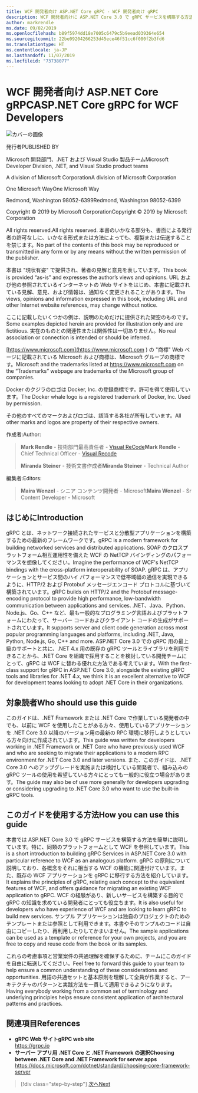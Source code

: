 ```yaml
---
title: WCF 開発者向け ASP.NET Core gRPC - WCF 開発者向け gRPC
description: WCF 開発者向けに ASP.NET Core 3.0 で gRPC サービスを構築する方法の概要
author: markrendle
ms.date: 09/02/2019
ms.openlocfilehash: b89f5974dd18e7005c6479c5b9eead039364e654
ms.sourcegitcommit: 22be09204266253d45ece46f51cc6f080f2b3fd6
ms.translationtype: HT
ms.contentlocale: ja-JP
ms.lasthandoff: 11/07/2019
ms.locfileid: "73738077"
---
```

# <a name="aspnet-core-grpc-for-wcf-developers"></a><span data-ttu-id="2f97d-103">WCF 開発者向け ASP.NET Core gRPC</span><span class="sxs-lookup"><span data-stu-id="2f97d-103">ASP.NET Core gRPC for WCF Developers</span></span>

![カバーの画像](./media/cover.png)

<span data-ttu-id="2f97d-105">発行者</span><span class="sxs-lookup"><span data-stu-id="2f97d-105">PUBLISHED BY</span></span>

<span data-ttu-id="2f97d-106">Microsoft 開発部門、.NET および Visual Studio 製品チーム</span><span class="sxs-lookup"><span data-stu-id="2f97d-106">Microsoft Developer Division, .NET, and Visual Studio product teams</span></span>

<span data-ttu-id="2f97d-107">A division of Microsoft Corporation</span><span class="sxs-lookup"><span data-stu-id="2f97d-107">A division of Microsoft Corporation</span></span>

<span data-ttu-id="2f97d-108">One Microsoft Way</span><span class="sxs-lookup"><span data-stu-id="2f97d-108">One Microsoft Way</span></span>

<span data-ttu-id="2f97d-109">Redmond, Washington 98052-6399</span><span class="sxs-lookup"><span data-stu-id="2f97d-109">Redmond, Washington 98052-6399</span></span>

<span data-ttu-id="2f97d-110">Copyright © 2019 by Microsoft Corporation</span><span class="sxs-lookup"><span data-stu-id="2f97d-110">Copyright © 2019 by Microsoft Corporation</span></span>

<span data-ttu-id="2f97d-111">All rights reserved.</span><span class="sxs-lookup"><span data-stu-id="2f97d-111">All rights reserved.</span></span> <span data-ttu-id="2f97d-112">本書のいかなる部分も、書面による発行者の許可なしに、いかなる形式または方法によっても、複製または伝送することを禁じます。</span><span class="sxs-lookup"><span data-stu-id="2f97d-112">No part of the contents of this book may be reproduced or transmitted in any form or by any means without the written permission of the publisher.</span></span>

<span data-ttu-id="2f97d-113">本書は "現状有姿" で提供され、著者の見解と意見を表しています。</span><span class="sxs-lookup"><span data-stu-id="2f97d-113">This book is provided “as-is” and expresses the author’s views and opinions.</span></span> <span data-ttu-id="2f97d-114">URL および他の参照されているインターネットの Web サイトをはじめ、本書に記載されている見解、意見、および情報は、通知なく変更されることがあります。</span><span class="sxs-lookup"><span data-stu-id="2f97d-114">The views, opinions and information expressed in this book, including URL and other Internet website references, may change without notice.</span></span>

<span data-ttu-id="2f97d-115">ここに記載したいくつかの例は、説明のためだけに提供された架空のものです。</span><span class="sxs-lookup"><span data-stu-id="2f97d-115">Some examples depicted herein are provided for illustration only and are fictitious.</span></span> <span data-ttu-id="2f97d-116">実在のものとの関連性または関係性は一切ありません。</span><span class="sxs-lookup"><span data-stu-id="2f97d-116">No real association or connection is intended or should be inferred.</span></span>

<span data-ttu-id="2f97d-117">[https://www.microsoft.com](https://www.microsoft.com ) の "商標" Web ページに記載されている Microsoft および商標は、Microsoft グループの商標です。</span><span class="sxs-lookup"><span data-stu-id="2f97d-117">Microsoft and the trademarks listed at https://www.microsoft.com on the “Trademarks” webpage are trademarks of the Microsoft group of companies.</span></span>

<span data-ttu-id="2f97d-118">Docker のクジラのロゴは Docker, Inc. の登録商標です。許可を得て使用しています。</span><span class="sxs-lookup"><span data-stu-id="2f97d-118">The Docker whale logo is a registered trademark of Docker, Inc. Used by permission.</span></span>

<span data-ttu-id="2f97d-119">その他のすべてのマークおよびロゴは、該当する各社が所有しています。</span><span class="sxs-lookup"><span data-stu-id="2f97d-119">All other marks and logos are property of their respective owners.</span></span>

<span data-ttu-id="2f97d-120">作成者:</span><span class="sxs-lookup"><span data-stu-id="2f97d-120">Author:</span></span>

> <span data-ttu-id="2f97d-121">**Mark Rendle** - 技術部門最高責任者 - [Visual ReCode](https://visualrecode.com)</span><span class="sxs-lookup"><span data-stu-id="2f97d-121">**Mark Rendle** - Chief Technical Officer - [Visual Recode](https://visualrecode.com)</span></span>
>
> <span data-ttu-id="2f97d-122">**Miranda Steiner** - 技術文書作成者</span><span class="sxs-lookup"><span data-stu-id="2f97d-122">**Miranda Steiner** - Technical Author</span></span>

<span data-ttu-id="2f97d-123">編集者:</span><span class="sxs-lookup"><span data-stu-id="2f97d-123">Editors:</span></span>

> <span data-ttu-id="2f97d-124">**Maira Wenzel** - シニア コンテンツ開発者 - Microsoft</span><span class="sxs-lookup"><span data-stu-id="2f97d-124">**Maira Wenzel** - Sr Content Developer - Microsoft</span></span>

## <a name="introduction"></a><span data-ttu-id="2f97d-125">はじめに</span><span class="sxs-lookup"><span data-stu-id="2f97d-125">Introduction</span></span>

<span data-ttu-id="2f97d-126">gRPC とは、ネットワーク接続されたサービスと分散型アプリケーションを構築するための最新のフレームワークです。</span><span class="sxs-lookup"><span data-stu-id="2f97d-126">gRPC is a modern framework for building networked services and distributed applications.</span></span> <span data-ttu-id="2f97d-127">SOAP のクロスプラットフォーム相互運用性を備えた WCF の NetTCP バインディングのパフォーマンスを想像してください。</span><span class="sxs-lookup"><span data-stu-id="2f97d-127">Imagine the performance of WCF's NetTCP bindings with the cross-platform interoperability of SOAP.</span></span> <span data-ttu-id="2f97d-128">gRPC は、アプリケーションとサービス間のハイ パフォーマンスで低帯域幅の通信を実現できるように、HTTP/2 および Protobuf メッセージエンコード プロトコルに基づいて構築されています。</span><span class="sxs-lookup"><span data-stu-id="2f97d-128">gRPC builds on HTTP/2 and the Protobuf message-encoding protocol to provide high performance, low-bandwidth communication between applications and services.</span></span> <span data-ttu-id="2f97d-129">.NET、Java、Python、Node.js、Go、C++ など、最も一般的なプログラミング言語およびプラットフォームにわたって、サーバー コードおよびクライアント コードの生成がサポートされています。</span><span class="sxs-lookup"><span data-stu-id="2f97d-129">It supports server and client code generation across most popular programming languages and platforms, including .NET, Java, Python, Node.js, Go, C++ and more.</span></span> <span data-ttu-id="2f97d-130">ASP.NET Core 3.0 での gRPC 用の最上級のサポートと共に、.NET 4.x 用の既存の gRPC ツールとライブラリを利用できることから、.NET Core を組織で採用することを検討している開発チームにとって、gRPC は WCF に替わる優れた方法である考えています。</span><span class="sxs-lookup"><span data-stu-id="2f97d-130">With the first-class support for gRPC in ASP.NET Core 3.0, alongside the existing gRPC tools and libraries for .NET 4.x, we think it is an excellent alternative to WCF for development teams looking to adopt .NET Core in their organizations.</span></span>

## <a name="who-should-use-this-guide"></a><span data-ttu-id="2f97d-131">対象読者</span><span class="sxs-lookup"><span data-stu-id="2f97d-131">Who should use this guide</span></span>

<span data-ttu-id="2f97d-132">このガイドは、.NET Framework または .NET Core で作業している開発者の中でも、以前に WCF を使用したことがある方々、使用しているアプリケーションを .NET Core 3.0 以降のバージョン用の最新の RPC 環境に移行しようとしている方々向けに作成されています。</span><span class="sxs-lookup"><span data-stu-id="2f97d-132">This guide was written for developers working in .NET Framework or .NET Core who have previously used WCF and who are seeking to migrate their applications to a modern RPC environment for .NET Core 3.0 and later versions.</span></span> <span data-ttu-id="2f97d-133">また、このガイドは、.NET Core 3.0 へのアップグレードを実施または検討している開発者で、組み込みの gRPC ツールの使用を希望している方々にとっても一般的に役立つ場合があります。</span><span class="sxs-lookup"><span data-stu-id="2f97d-133">The guide may also be of use more generally for developers upgrading or considering upgrading to .NET Core 3.0 who want to use the built-in gRPC tools.</span></span>

## <a name="how-you-can-use-this-guide"></a><span data-ttu-id="2f97d-134">このガイドを使用する方法</span><span class="sxs-lookup"><span data-stu-id="2f97d-134">How you can use this guide</span></span>

<span data-ttu-id="2f97d-135">本書では ASP.NET Core 3.0 で gRPC サービスを構築する方法を簡単に説明しています。特に、同類のプラットフォームとして WCF を参照しています。</span><span class="sxs-lookup"><span data-stu-id="2f97d-135">This is a short introduction to building gRPC Services in ASP.NET Core 3.0 with particular reference to WCF as an analogous platform.</span></span> <span data-ttu-id="2f97d-136">gRPC の原則について説明しており、各概念をそれに相当する WCF の機能に関連付けています。また、既存の WCF アプリケーションを gRPC に移行する方法を紹介しています。</span><span class="sxs-lookup"><span data-stu-id="2f97d-136">It explains the principles of gRPC, relating each concept to the equivalent features of WCF, and offers guidance for migrating an existing WCF application to gRPC.</span></span> <span data-ttu-id="2f97d-137">WCF の経験があり、新しいサービスを構築する目的で gRPC の知識を求めている開発者にとっても役立ちます。</span><span class="sxs-lookup"><span data-stu-id="2f97d-137">It is also useful for developers who have experience of WCF and are looking to learn gRPC to build new services.</span></span> <span data-ttu-id="2f97d-138">サンプル アプリケーションは独自のプロジェクトのためのテンプレートまたは参照として利用できます。本書やそのサンプルのコードは自由にコピーしたり、再利用したりしてかまいません。</span><span class="sxs-lookup"><span data-stu-id="2f97d-138">The sample applications can be used as a template or reference for your own projects, and you are free to copy and reuse code from the book or its samples.</span></span>

<span data-ttu-id="2f97d-139">これらの考慮事項と営業案件の共通理解を確保するために、チームにこのガイドを自由に転送してください。</span><span class="sxs-lookup"><span data-stu-id="2f97d-139">Feel free to forward this guide to your team to help ensure a common understanding of these considerations and opportunities.</span></span> <span data-ttu-id="2f97d-140">用語の共通セットと基本原則を理解して全員が作業すると、アーキテクチャのパターンと実践方法を一貫して適用できるようになります。</span><span class="sxs-lookup"><span data-stu-id="2f97d-140">Having everybody working from a common set of terminology and underlying principles helps ensure consistent application of architectural patterns and practices.</span></span>

## <a name="references"></a><span data-ttu-id="2f97d-141">関連項目</span><span class="sxs-lookup"><span data-stu-id="2f97d-141">References</span></span>

- <span data-ttu-id="2f97d-142">**gRPC Web サイト**</span><span class="sxs-lookup"><span data-stu-id="2f97d-142">**gRPC web site**</span></span>  
  <https://grpc.io>
- <span data-ttu-id="2f97d-143">**サーバー アプリ用 .NET Core と .NET Framework の選択**</span><span class="sxs-lookup"><span data-stu-id="2f97d-143">**Choosing between .NET Core and .NET Framework for server apps**</span></span>  
  <https://docs.microsoft.com/dotnet/standard/choosing-core-framework-server>

>[!div class="step-by-step"]
>[<span data-ttu-id="2f97d-144">次へ</span><span class="sxs-lookup"><span data-stu-id="2f97d-144">Next</span></span>](introduction.md)
